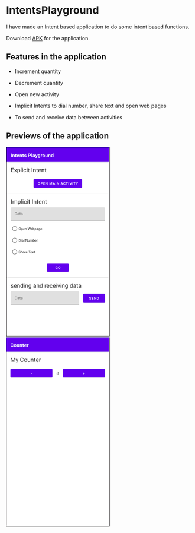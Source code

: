 # IntentsPlayground

I have made an Intent based application to do some intent based functions.

Download [APK](https://github.com/mitali-1703/IntentsPlayground/releases/download/latest/counter.apk) for the application.

## Features in the application

* Increment quantity

* Decrement quantity

* Open new activity

* Implicit Intents to dial number, share text and open web pages

* To send and receive data between activities

## Previews of the application

<img src="https://raw.githubusercontent.com/imAtulSharma/imAtulSharma/master/CDN/AndroidApplicationsPreviews/Counter%20App/00.PNG" width="280" height="510"> <img src="https://raw.githubusercontent.com/imAtulSharma/imAtulSharma/master/CDN/AndroidApplicationsPreviews/Counter%20App/01.PNG" width="280" height="510">

